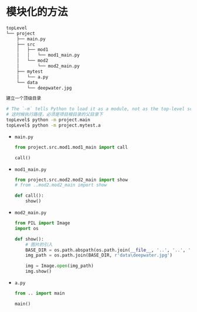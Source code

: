 

# 模块化的方法

```bash
topLevel
└── project
    ├── main.py
    ├── src
    │   ├── mod1
    │   │   └── mod1_main.py
    │   └── mod2
    │       └── mod2_main.py
    ├── mytest
    │   └── a.py
    └── data
        └── deepwater.jpg

建立一个顶级目录
```

```bash
# The `-m` tells Python to load it as a module, not as the top-level script.
# 这时候执行路径，必须是项目根目录的父目录下
topLevel$ python -m project.main
topLevel$ python -m project.mytest.a
```
- `main.py`
  ```python
  from project.src.mod1.mod1_main import call

  call()
  ```
- `mod1_main.py`
  ```python
  from project.src.mod2.mod2_main import show
  # from ..mod2.mod2_main import show

  def call():
      show()
  ```
- `mod2_main.py`
  ```python
  from PIL import Image
  import os

  def show():
      # 图片的引入
      BASE_DIR = os.path.abspath(os.path.join(__file__, '..', '..', '..'))
      img_path = os.path.join(BASE_DIR, r'data\deepwater.jpg')

      img = Image.open(img_path)
      img.show()
  ```

- `a.py`
  ```python
  from .. import main

  main()
  ```